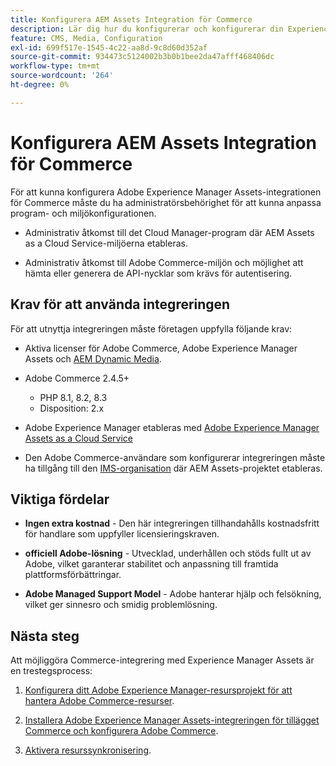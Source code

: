 ```yaml
---
title: Konfigurera AEM Assets Integration för Commerce
description: Lär dig hur du konfigurerar och konfigurerar din Experience Manager Assets-miljö för att hantera Commerce-resurser för din butik.
feature: CMS, Media, Configuration
exl-id: 699f517e-1545-4c22-aa8d-9c8d60d352af
source-git-commit: 934473c5124002b3b0b1bee2da47afff468406dc
workflow-type: tm+mt
source-wordcount: '264'
ht-degree: 0%

---
```


# Konfigurera AEM Assets Integration för Commerce

För att kunna konfigurera Adobe Experience Manager Assets-integrationen för Commerce måste du ha administratörsbehörighet för att kunna anpassa program- och miljökonfigurationen.

- Administrativ åtkomst till det Cloud Manager-program där AEM Assets as a Cloud Service-miljöerna etableras.

- Administrativ åtkomst till Adobe Commerce-miljön och möjlighet att hämta eller generera de API-nycklar som krävs för autentisering.

## Krav för att använda integreringen

För att utnyttja integreringen måste företagen uppfylla följande krav:

- Aktiva licenser för Adobe Commerce, Adobe Experience Manager Assets och [AEM Dynamic Media](https://experienceleague.adobe.com/en/docs/experience-manager-65/content/assets/dynamic/administering-dynamic-media).

- Adobe Commerce 2.4.5+

   - PHP 8.1, 8.2, 8.3
   - Disposition: 2.x

- Adobe Experience Manager etableras med [Adobe Experience Manager Assets as a Cloud Service](https://experienceleague.adobe.com/en/docs/experience-manager-cloud-service/content/assets/overview)

- Den Adobe Commerce-användare som konfigurerar integreringen måste ha tillgång till den [IMS-organisation](https://experienceleague.adobe.com/en/docs/core-services/interface/administration/organizations#concept_EA8AEE5B02CF46ACBDAD6A8508646255) där AEM Assets-projektet etableras.

## Viktiga fördelar

- **Ingen extra kostnad** - Den här integreringen tillhandahålls kostnadsfritt för handlare som uppfyller licensieringskraven.

- **officiell Adobe-lösning** - Utvecklad, underhållen och stöds fullt ut av Adobe, vilket garanterar stabilitet och anpassning till framtida plattformsförbättringar.

- **Adobe Managed Support Model** - Adobe hanterar hjälp och felsökning, vilket ger sinnesro och smidig problemlösning.

## Nästa steg

Att möjliggöra Commerce-integrering med Experience Manager Assets är en trestegsprocess:

1. [Konfigurera ditt Adobe Experience Manager-resursprojekt för att hantera Adobe Commerce-resurser](aem-assets-configure-aem.md).

1. [Installera Adobe Experience Manager Assets-integreringen för tillägget Commerce och konfigurera Adobe Commerce](aem-assets-configure-aem.md).

1. [Aktivera resurssynkronisering](aem-assets-setup-synchronization.md).

